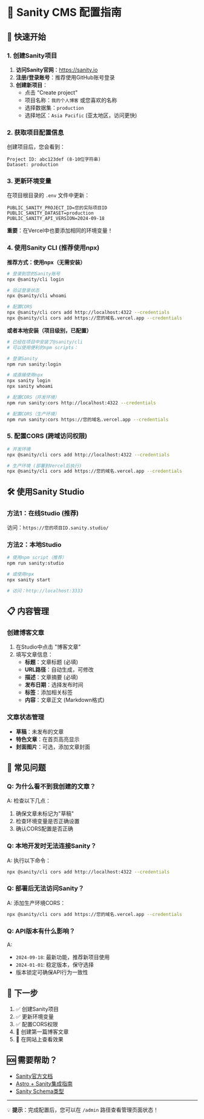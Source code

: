 # 📝 Sanity CMS 配置指南

## 🚀 快速开始

### 1. 创建Sanity项目

1. **访问Sanity官网**：https://sanity.io
2. **注册/登录账号**：推荐使用GitHub账号登录
3. **创建新项目**：
   - 点击 "Create project"
   - 项目名称：`我的个人博客` 或您喜欢的名称
   - 选择数据集：`production`
   - 选择地区：`Asia Pacific` (亚太地区，访问更快)

### 2. 获取项目配置信息

创建项目后，您会看到：
```
Project ID: abc123def (8-10位字符串)
Dataset: production
```

### 3. 更新环境变量

在项目根目录的 `.env` 文件中更新：
```env
PUBLIC_SANITY_PROJECT_ID=您的实际项目ID
PUBLIC_SANITY_DATASET=production
PUBLIC_SANITY_API_VERSION=2024-09-18
```

**重要**：在Vercel中也要添加相同的环境变量！

### 4. 使用Sanity CLI (推荐使用npx)

**推荐方式：使用npx（无需安装）**
```bash
# 登录到您的Sanity账号
npx @sanity/cli login

# 验证登录状态
npx @sanity/cli whoami

# 配置CORS
npx @sanity/cli cors add http://localhost:4322 --credentials
npx @sanity/cli cors add https://您的域名.vercel.app --credentials
```

**或者本地安装（项目级别，已配置）**
```bash
# 已经在项目中安装了@sanity/cli
# 可以使用便利的npm scripts：

# 登录Sanity
npm run sanity:login

# 或直接使用npx
npx sanity login
npx sanity whoami

# 配置CORS（开发环境）
npm run sanity:cors http://localhost:4322 --credentials

# 配置CORS（生产环境）
npm run sanity:cors https://您的域名.vercel.app --credentials
```

### 5. 配置CORS (跨域访问权限)

```bash
# 开发环境
npx @sanity/cli cors add http://localhost:4322 --credentials

# 生产环境 (部署到Vercel后执行)
npx @sanity/cli cors add https://您的域名.vercel.app --credentials
```

## 🛠️ 使用Sanity Studio

### 方法1：在线Studio (推荐)
访问：`https://您的项目ID.sanity.studio/`

### 方法2：本地Studio
```bash
# 使用npm script（推荐）
npm run sanity:studio

# 或使用npx
npx sanity start

# 访问：http://localhost:3333
```

## 📋 内容管理

### 创建博客文章
1. 在Studio中点击 "博客文章"
2. 填写文章信息：
   - **标题**：文章标题 (必填)
   - **URL路径**：自动生成，可修改
   - **描述**：文章摘要 (必填)
   - **发布日期**：选择发布时间
   - **标签**：添加相关标签
   - **内容**：文章正文 (Markdown格式)

### 文章状态管理
- **草稿**：未发布的文章
- **特色文章**：在首页高亮显示
- **封面图片**：可选，添加文章封面

## 🔧 常见问题

### Q: 为什么看不到我创建的文章？
A: 检查以下几点：
1. 确保文章未标记为"草稿"
2. 检查环境变量是否正确设置
3. 确认CORS配置是否正确

### Q: 本地开发时无法连接Sanity？
A: 执行以下命令：
```bash
npx @sanity/cli cors add http://localhost:4322 --credentials
```

### Q: 部署后无法访问Sanity？
A: 添加生产环境CORS：
```bash
npx @sanity/cli cors add https://您的域名.vercel.app --credentials
```

### Q: API版本有什么影响？
A: 
- `2024-09-18`: 最新功能，推荐新项目使用
- `2024-01-01`: 稳定版本，保守选择
- 版本锁定可确保API行为一致性

## 🎯 下一步

1. ✅ 创建Sanity项目
2. ✅ 更新环境变量
3. ✅ 配置CORS权限
4. 📝 创建第一篇博客文章
5. 🚀 在网站上查看效果

## 🆘 需要帮助？

- [Sanity官方文档](https://www.sanity.io/docs)
- [Astro + Sanity集成指南](https://docs.astro.build/en/guides/cms/sanity/)
- [Sanity Schema类型](https://www.sanity.io/docs/schema-types)

---

💡 **提示**：完成配置后，您可以在 `/admin` 路径查看管理页面状态！